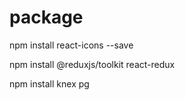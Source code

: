 # package
npm install react-icons --save

npm install @reduxjs/toolkit react-redux

npm install knex pg